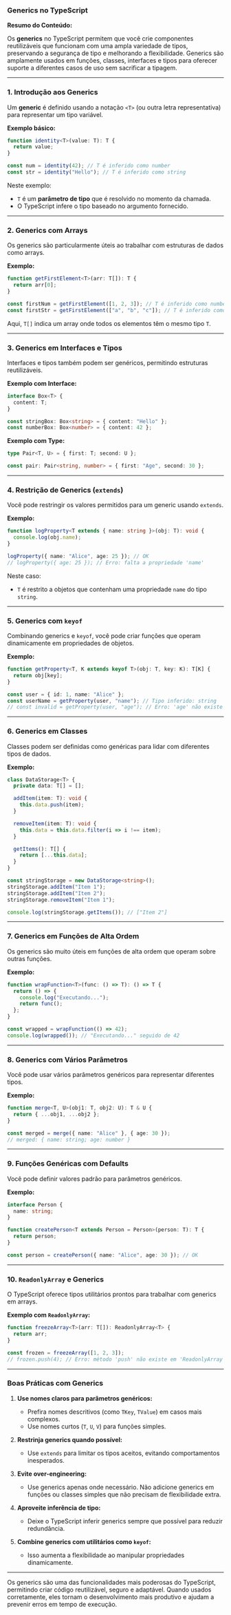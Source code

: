 ### Generics no TypeScript

**Resumo do Conteúdo:**

Os **generics** no TypeScript permitem que você crie componentes reutilizáveis que funcionam com uma ampla variedade de tipos, preservando a segurança de tipo e melhorando a flexibilidade. Generics são amplamente usados em funções, classes, interfaces e tipos para oferecer suporte a diferentes casos de uso sem sacrificar a tipagem.

---

### 1. **Introdução aos Generics**

Um **generic** é definido usando a notação `<T>` (ou outra letra representativa) para representar um tipo variável.

**Exemplo básico:**
```typescript
function identity<T>(value: T): T {
  return value;
}

const num = identity(42); // T é inferido como number
const str = identity("Hello"); // T é inferido como string
```

Neste exemplo:
- `T` é um **parâmetro de tipo** que é resolvido no momento da chamada.
- O TypeScript infere o tipo baseado no argumento fornecido.

---

### 2. **Generics com Arrays**

Os generics são particularmente úteis ao trabalhar com estruturas de dados como arrays.

**Exemplo:**
```typescript
function getFirstElement<T>(arr: T[]): T {
  return arr[0];
}

const firstNum = getFirstElement([1, 2, 3]); // T é inferido como number
const firstStr = getFirstElement(["a", "b", "c"]); // T é inferido como string
```

Aqui, `T[]` indica um array onde todos os elementos têm o mesmo tipo `T`.

---

### 3. **Generics em Interfaces e Tipos**

Interfaces e tipos também podem ser genéricos, permitindo estruturas reutilizáveis.

**Exemplo com Interface:**
```typescript
interface Box<T> {
  content: T;
}

const stringBox: Box<string> = { content: "Hello" };
const numberBox: Box<number> = { content: 42 };
```

**Exemplo com Type:**
```typescript
type Pair<T, U> = { first: T; second: U };

const pair: Pair<string, number> = { first: "Age", second: 30 };
```

---

### 4. **Restrição de Generics (`extends`)**

Você pode restringir os valores permitidos para um generic usando `extends`.

**Exemplo:**
```typescript
function logProperty<T extends { name: string }>(obj: T): void {
  console.log(obj.name);
}

logProperty({ name: "Alice", age: 25 }); // OK
// logProperty({ age: 25 }); // Erro: falta a propriedade 'name'
```

Neste caso:
- `T` é restrito a objetos que contenham uma propriedade `name` do tipo `string`.

---

### 5. **Generics com `keyof`**

Combinando generics e `keyof`, você pode criar funções que operam dinamicamente em propriedades de objetos.

**Exemplo:**
```typescript
function getProperty<T, K extends keyof T>(obj: T, key: K): T[K] {
  return obj[key];
}

const user = { id: 1, name: "Alice" };
const userName = getProperty(user, "name"); // Tipo inferido: string
// const invalid = getProperty(user, "age"); // Erro: 'age' não existe em 'user'
```

---

### 6. **Generics em Classes**

Classes podem ser definidas como genéricas para lidar com diferentes tipos de dados.

**Exemplo:**
```typescript
class DataStorage<T> {
  private data: T[] = [];

  addItem(item: T): void {
    this.data.push(item);
  }

  removeItem(item: T): void {
    this.data = this.data.filter(i => i !== item);
  }

  getItems(): T[] {
    return [...this.data];
  }
}

const stringStorage = new DataStorage<string>();
stringStorage.addItem("Item 1");
stringStorage.addItem("Item 2");
stringStorage.removeItem("Item 1");

console.log(stringStorage.getItems()); // ["Item 2"]
```

---

### 7. **Generics em Funções de Alta Ordem**

Os generics são muito úteis em funções de alta ordem que operam sobre outras funções.

**Exemplo:**
```typescript
function wrapFunction<T>(func: () => T): () => T {
  return () => {
    console.log("Executando...");
    return func();
  };
}

const wrapped = wrapFunction(() => 42);
console.log(wrapped()); // "Executando..." seguido de 42
```

---

### 8. **Generics com Vários Parâmetros**

Você pode usar vários parâmetros genéricos para representar diferentes tipos.

**Exemplo:**
```typescript
function merge<T, U>(obj1: T, obj2: U): T & U {
  return { ...obj1, ...obj2 };
}

const merged = merge({ name: "Alice" }, { age: 30 });
// merged: { name: string; age: number }
```

---

### 9. **Funções Genéricas com Defaults**

Você pode definir valores padrão para parâmetros genéricos.

**Exemplo:**
```typescript
interface Person {
  name: string;
}

function createPerson<T extends Person = Person>(person: T): T {
  return person;
}

const person = createPerson({ name: "Alice", age: 30 }); // OK
```

---

### 10. **`ReadonlyArray` e Generics**

O TypeScript oferece tipos utilitários prontos para trabalhar com generics em arrays.

**Exemplo com `ReadonlyArray`:**
```typescript
function freezeArray<T>(arr: T[]): ReadonlyArray<T> {
  return arr;
}

const frozen = freezeArray([1, 2, 3]);
// frozen.push(4); // Erro: método 'push' não existe em 'ReadonlyArray'
```

---

### Boas Práticas com Generics

1. **Use nomes claros para parâmetros genéricos:**
   - Prefira nomes descritivos (como `TKey`, `TValue`) em casos mais complexos.
   - Use nomes curtos (`T`, `U`, `V`) para funções simples.
   
2. **Restrinja generics quando possível:**
   - Use `extends` para limitar os tipos aceitos, evitando comportamentos inesperados.

3. **Evite over-engineering:**
   - Use generics apenas onde necessário. Não adicione generics em funções ou classes simples que não precisam de flexibilidade extra.

4. **Aproveite inferência de tipo:**
   - Deixe o TypeScript inferir generics sempre que possível para reduzir redundância.

5. **Combine generics com utilitários como `keyof`:**
   - Isso aumenta a flexibilidade ao manipular propriedades dinamicamente.

---

Os generics são uma das funcionalidades mais poderosas do TypeScript, permitindo criar código reutilizável, seguro e adaptável. Quando usados corretamente, eles tornam o desenvolvimento mais produtivo e ajudam a prevenir erros em tempo de execução.